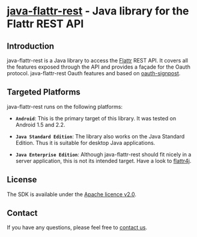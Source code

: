 [java-flattr-rest](http://flattr4android.com/) - Java library for the Flattr REST API
================================

Introduction
-------------------
java-flattr-rest is a Java library to access the [Flattr](http://flattr.com/) REST API. 
It covers all the features exposed through the API and provides a fa&ccedil;ade for the Oauth protocol. 
java-flattr-rest Oauth features and based on [oauth-signpost](http://code.google.com/p/oauth-signpost/).

Targeted Platforms
-------------------

java-flattr-rest runs on the following platforms:

* **`Android`**: This is the primary target of this library. It was tested on Android 1.5 and 2.2.

* **`Java Standard Edition`**: The library also works on the Java Standard Edition. 
Thus it is suitable for desktop Java applications.

* **`Java Enterprise Edition`**: Although java-flattr-rest should fit nicely
in a server application, this is not its intended target. Have a look to 
[flattr4j](http://www.shredzone.org/wiki/flattr4j).

License
-------------------
The SDK is available under the [Apache licence v2.0](http://www.apache.org/licenses/LICENSE-2.0.html).

Contact
-------------------
If you have any questions, please feel free to [contact us](mailto:contact@flattr4android.com).
